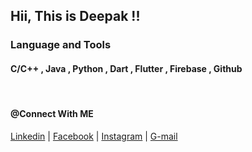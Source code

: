 
 <h2> Hii, This is Deepak !!</h2> 










<h3 align="left" > Language and Tools </h3>
<h4 >C/C++ , Java , Python , Dart , Flutter , Firebase , Github </h4>

<br>

<h4 align="left" > @Connect With ME </h4>
<p align="left"> 
 <a href="https://www.linkedin.com/in/deepak-gupta-675a1b191/">Linkedin</a> |
<a href="https://www.facebook.com/profile.php?id=100016379559010" >Facebook</a> |
<a href ="https://www.instagram.com/de3pak_gupta/">Instagram</a> |
<a href="mailto:guptadeepak2907@gmail.com">G-mail</a>
</p>



